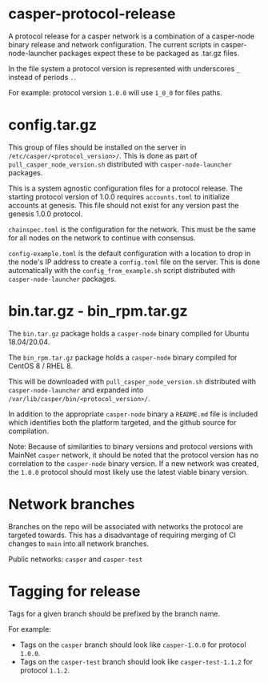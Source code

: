 # casper-protocol-release

A protocol release for a casper network is a combination of a casper-node binary release and network
configuration. The current scripts in casper-node-launcher packages expect these to be packaged as 
.tar.gz files.

In the file system a protocol version is represented with underscores `_` instead of periods `.`.

For example: protocol version `1.0.0` will use `1_0_0` for files paths. 

# config.tar.gz

This group of files should be installed on the server in `/etc/casper/<protocol_version>/`.  This is done
as part of `pull_casper_node_version.sh` distributed with `casper-node-launcher` packages.

This is a system agnostic configuration files for a protocol release.  The starting protocol version
of 1.0.0 requires `accounts.toml` to initialize accounts at genesis.  This file should not exist for any
version past the genesis 1.0.0 protocol.

`chainspec.toml` is the configuration for the network.  This must be the same for all nodes on the network
to continue with consensus.

`config-example.toml` is the default configuration with a location to drop in the node's IP address to
create a `config.toml` file on the server. This is done automatically with the `config_from_example.sh` 
script distributed with `casper-node-launcher` packages.

# bin.tar.gz - bin_rpm.tar.gz

The `bin.tar.gz` package holds a `casper-node` binary compiled for Ubuntu 18.04/20.04.

The `bin_rpm.tar.gz` package holds a `casper-node` binary compiled for CentOS 8 / RHEL 8.

This will be downloaded with `pull_casper_node_version.sh` distributed with `casper-node-launcher` and 
expanded into `/var/lib/casper/bin/<protocol_version>/`.

In addition to the appropriate `casper-node` binary a `README.md` file is included which identifies both 
the platform targeted, and the github source for compilation. 

Note: Because of similarities to binary versions and protocol versions with MainNet `casper` network, it
should be noted that the protocol version has no correlation to the `casper-node` binary version. If a new
network was created, the `1.0.0` protocol should most likely use the latest viable binary version.

# Network branches

Branches on the repo will be associated with networks the protocol are targeted towards.  This has a 
disadvantage of requiring merging of CI changes to `main` into all network branches.

Public networks: `casper` and `casper-test`

# Tagging for release

Tags for a given branch should be prefixed by the branch name. 

For example: 
 - Tags on the `casper` branch should look like `casper-1.0.0` for protocol `1.0.0`.
 - Tags on the `casper-test` branch should look like `casper-test-1.1.2` for protocol `1.1.2`.
